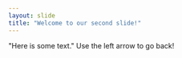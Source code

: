 ```yaml
---
layout: slide
title: "Welcome to our second slide!"
---
```

"Here is some text."
Use the left arrow to go back!
